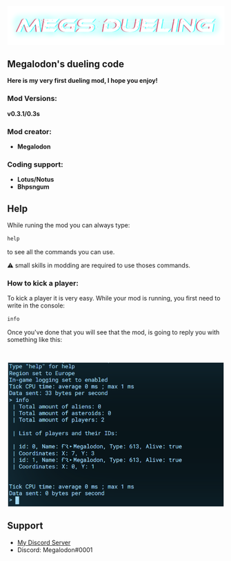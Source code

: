 <div align="center">
  <br />
  <p>
    <a href="https://github.com/TheGreatMegalodon/Megalodon-s-dueling-code/"><img src="https://github.com/TheGreatMegalodon/Dueling-Component/blob/main/Megs_Dueling_Images_readme/Photo_MegsDueling.png" width="900" alt="Megalodon-s-dueling-code" /></a>
  </p>
</div>

## Megalodon's dueling code
**Here is my very first dueling mod, I hope you enjoy!**

### Mod Versions: 
**v0.3.1/0.3s**

### Mod creator: 
* **Megalodon**

### Coding support:
* **Lotus/Notus**
* **Bhpsngum**

## Help
While runing the mod you can always type:
```js
help
```
to see all the commands you can use.

⚠️ small skills in modding are required to use thoses commands.

### How to kick a player:
To kick a player it is very easy. While your mod is running, you first need to write in the console:
```js
info
```
Once you've done that
you will see that the mod, is going to reply you with something like this:
<div align="center">
  <br />
  <p>
    <a href="https://github.com/TheGreatMegalodon/Megalodon-s-dueling-code/"><img src="https://github.com/TheGreatMegalodon/Dueling-Component/blob/main/Megs_Dueling_Images_readme/starblast-1662853787326.png" width="500" alt="Megalodon-s-dueling-code" /></a>
  </p>
</div>

## Support
* [My Discord Server](https://discord.gg/KXvCq4N)
* Discord: Megalodon#0001
